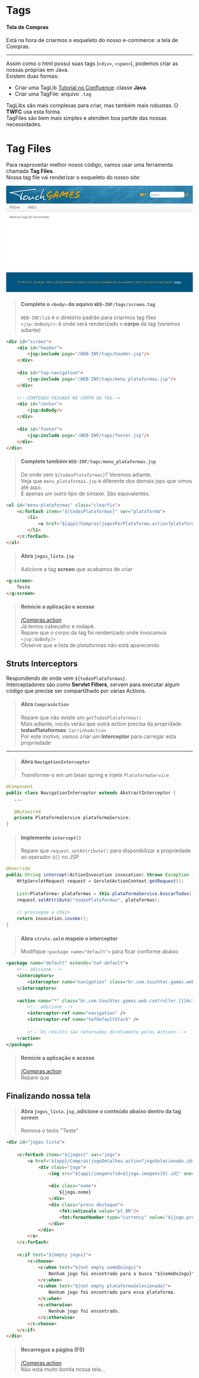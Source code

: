 # Tags

#### Tela de Compras

Está na hora de criarmos o esqueleto do nosso e-commerce: a tela de Compras.

---

Assim como o html possui suas tags (`<div>`, `<span>`), podemos criar as nossas próprias em Java.  
Existem duas formas: 
- Criar uma TagLib [Tutorial no Confluence](http://confluence.touchtec.com.br/display/TWF/Desenvolvendo+Tags): classe **Java**.  
- Criar uma TagFile: arquivo `.tag`

TagLibs são mais complexas para criar, mas também mais robustas. O **TWFC** usa esta forma.   
TagFiles são bem mais simples e atendem boa partde das nossas necessidades.

# Tag Files

Para reaproveitar melhor nosos código, vamos usar uma ferramenta chamada **Tag Files**.  
Nossa tag file vai renderizar o esqueleto do nosso site:

![](img/css1.png)

> #### Complete o `<body>` do aquivo `WEB-INF/tags/screen.tag`
> `WEB-INF/lib` é o diretório padrão para criarmos tag files  
> `<jsp:doBody/>`: é onde será renderizado o **corpo** da tag (veremos adiante)

```html
<div id="screen">
    <div id="header">
        <jsp:include page="/WEB-INF/tags/header.jsp"/>
    </div>

    <div id="top-navigation">
        <jsp:include page="/WEB-INF/tags/menu_plataformas.jsp"/>
    </div>

    <!--CONTEUDO PASSADO NO CORPO DA TAG-->
    <div id="center">
        <jsp:doBody/>
    </div>

    <div id="footer">
        <jsp:include page="/WEB-INF/tags/footer.jsp"/>
    </div>
</div>
```

> #### Complete também `WEB-INF/tags/menu_plataformas.jsp`
> De onde vem `${todasPlataformas}`? Veremos adiante.  
> Veja que `menu_plataformas.jsp` é diferente dos demais jsps que vimos até aqui.  
> É apenas um outro tipo de sintaxe. São equivalentes.  

```html
<ul id="menu-plataformas" class="clearfix">
    <c:forEach items="${todasPlataformas}" var="plataforma">
        <li>
            <a href="${app}/Compras!jogosPorPlataforma.action?plataformaSelecionada.id=${plataforma.id}">${plataforma.nome}</a>
        </li>
    </c:forEach>
</ul>
```

> #### Abra `jogos_lista.jsp`
> Adicione a tag **screen** que acabamos de criar

```html
<g:screen>
    Teste
</g:screen>
```

> #### Reinicie a aplicação e acesse
> [/Compras.action]()  
> Já temos cabeçalho e rodapé.  
> Repare que o corpo da tag foi renderizado onde invocamos `<jsp:doBody/>`  
> Observe que a lista de plataformas não está aparecendo

## Struts Interceptors

Respondendo de onde vem `${todasPlataformas}`.  
Interceptadores são como **Servlet Filters**, servem para executar algum código que precise ser compartilhado por várias Actions.  

> #### Abra `ComprasAction`
> Repare que não existe um `getTodasPlataformas()`  
> Mais adiante, vocês verão que outra action precisa da propridade **todasPlataformas**: `CarrinhoAction`  
> Por este motivo, vamos criar um **Interceptor** para carregar esta propriedade

---

> #### Abra `NavigationInterceptor`
> Transforme-o em um bean spring e injete `PlataformaService`

```java
@Component
public class NavigationInterceptor extends AbstractInterceptor {
   ...
   
   @Autowired
   private PlataformaService plataformaService;
}
```

> #### Implemente `intercept()`
> Repare que `request.setAttribute()` para disponibilizar a propriedade ao operador `${}` no JSP

```java
@Override
public String intercept(ActionInvocation invocation) throws Exception {
    HttpServletRequest request = ServletActionContext.getRequest();

    List<Plataforma> plataformas = this.plataformaService.buscarTodos();
    request.setAttribute("todasPlataformas", plataformas);

    // prossegue a chain
    return invocation.invoke();
}
```

> #### Abra `struts.xml`e mapeie o interceptor
> Modifique `<package name="default">` para ficar conforme abaixo

```xml
<package name="default" extends="twf-default">
    <!-- adicione -->
    <interceptors>
        <interceptor name="navigation" class="br.com.touchtec.games.web.controller.NavigationInterceptor" />
    </interceptors>

    <action name="*" class="br.com.touchtec.games.web.controller.{1}Action">
        <!-- adicione -->
        <interceptor-ref name="navigation" />
        <interceptor-ref name="twfDefaultStack" />

        <!-- Os results são retornados diretamente pelas Actions -->
    </action>
</package>
```

> #### Reinicie a aplicação e acesse
> [/Compras.action]()  
> Repare que 

## Finalizando nossa tela

> #### Abra `jogos_lista.jsp`, adicione o conteúdo abaixo dentro da tag *screen*
> Remova o texto "Teste"

```html
<div id="jogos-lista">
    
    <c:forEach items="${jogos}" var="jogo">
        <a href="${app}/Compras!jogoDetalhes.action?jogoSelecionado.id=${jogo.id}">
            <div class="jogo">
                <img src="${app}/imagens?id=${jogo.imagens[0].id}" onerror="this.src='${app}/img/jogo_padrao.png'"/>
                
                <div class="nome">
                    ${jogo.nome}
                </div>
                <div class="preco destaque">
                    <fmt:setLocale value="pt_BR"/>
                    <fmt:formatNumber type="currency" value="${jogo.precoComDesconto}" />
                </div>
            </div>
        </a>
    </c:forEach>
    
    <c:if test="${empty jogos}">
        <c:choose>
            <c:when test="${not empty nomeDoJogo}">
                Nenhum jogo foi encontrado para a busca "${nomeDoJogo}".
            </c:when>
            <c:when test="${not empty plataformaSelecionada}">
                Nenhum jogo foi encontrado para essa plataforma.
            </c:when>
            <c:otherwise>
                Nenhum jogo foi encontrado.
            </c:otherwise>
        </c:choose>
    </c:if>
</div>
```

> #### Recarregue a página (F5)
> [/Compras.action]()  
> Não está muito bonita nossa tela...
